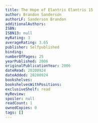 ```yaml
---
title: The Hope of Elantris Elantris 15
author: Brandon Sanderson
authorLF: Sanderson Brandon
additionalAuthors: 
ISBN: 
ISBN13: null
myRating: 3
averageRating: 3.65
publisher: Selfpublished
binding: 
numberOfPages: 25
yearPublished: 2006
originalPublicationYear: 2006
dateRead: 20200924
dateAdded: 20200924
bookshelves: 
bookshelvesWithPositions: 
exclusiveShelf: read
myReview: 
spoiler: null
readCount: 1
ownedCopies: 0
tags: []
---
```


